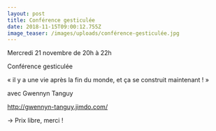 ```yaml
---
layout: post
title: Conférence gesticulée
date: 2018-11-15T09:00:12.755Z
image_teaser: /images/uploads/conférence-gesticulée.jpg
---
```

Mercredi 21 novembre de 20h à 22h

Conférence gesticulée

« il y a une vie après la fin du monde, et ça se construit maintenant ! »

avec Gwennyn Tanguy

http://gwennyn-tanguy.jimdo.com/



→ Prix libre, merci !
